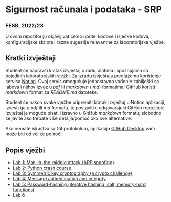 # Sigurnost računala i podataka - SRP

### FESB, 2022/23

U ovom repozitoriju objavljivat ćemo upute, kodove i isječke kodova, konfiguracijske skripte i razne sugestije relevantne za laboratorijske vježbe.

## Kratki izvještaji

Student će napraviti kratak izvještaj o radu, alatima i spoznajama sa pojedinih laboratorijskih vježbi. Za izradu izvještaja predlažemo korištenje servisa [Notion](https://www.notion.so). Ovaj servis omogućuje jednostavno vođenje zabilješki sa labova i njihov izvoz u _pdf_ ili _markdown_ (_.md_) formatima; GitHub koristi _markdown_ format za _README.md_ datoteke.

Student će nakon svake vježbe pripremiti kratak izvještaj u Notion aplikaciji, izvesti ga u _pdf_ ili _md_ formatu, te postaviti u odgovarajući GitHub repozitorij. Izvještaj je moguće pisati i izravno u GitHub _markdown_ formatu; slobodno se javite ako trebate više detalja/pomoć oko ove alternative.

Ako nemate iskustva sa Git protokolom, aplikacija [GitHub Desktop](https://desktop.github.com/) vam može biti od velike pomoći.

## Popis vježbi

- [Lab 1: Man-in-the-middle attack (ARP spoofing)](instructions/lab-1.md)
- [Lab 2: Python crash course](instructions/lab-2.md)
- [Lab 3: Symmetric key cryptography (a crypto challenge)](instructions/lab-3.md)
- [Lab 4: Message authentication and integrity](instructions/lab-4.md)
- [Lab 5: Password-hashing (iterative hashing, salt, memory-hard functions)](instructions/lab-5.md)
- Lab 6